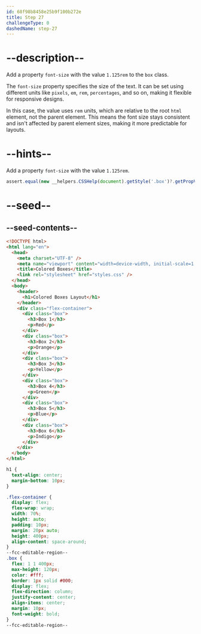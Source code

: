 ```yaml
---
id: 68f98b8458e25b9f100b272e
title: Step 27
challengeType: 0
dashedName: step-27
---
```


# --description--

Add a property `font-size` with the value `1.125rem` to the `box` class.

The `font-size` property specifies the size of the text. It can be set using different units like `pixels`, `em`, `rem`, `percentages`, and so on, making it flexible for responsive designs.

In this case, the value uses `rem` units, which are relative to the root `html` element, not the parent element. This means the font size stays consistent and isn't affected by parent element sizes, making it more predictable for layouts.

# --hints--

Add a property `font-size` with the value `1.125rem`.

```js
assert.equal(new __helpers.CSSHelp(document).getStyle('.box')?.getPropVal('font-size'), '1.125rem');
```

# --seed--

## --seed-contents--

```html
<!DOCTYPE html>
<html lang="en">
  <head>
    <meta charset="UTF-8" />
    <meta name="viewport" content="width=device-width, initial-scale=1.0" />
    <title>Colored Boxes</title>
    <link rel="stylesheet" href="styles.css" />
  </head>
  <body>
    <header>
      <h1>Colored Boxes Layout</h1>
    </header>
    <div class="flex-container">
      <div class="box">
        <h3>Box 1</h3>
        <p>Red</p>
      </div>
      <div class="box">
        <h3>Box 2</h3>
        <p>Orange</p>
      </div>
      <div class="box">
        <h3>Box 3</h3>
        <p>Yellow</p>
      </div>
      <div class="box">
        <h3>Box 4</h3>
        <p>Green</p>
      </div>
      <div class="box">
        <h3>Box 5</h3>
        <p>Blue</p>
      </div>
      <div class="box">
        <h3>Box 6</h3>
        <p>Indigo</p>
      </div>
    </div>
  </body>
</html>
```

```css
h1 {
  text-align: center;
  margin-bottom: 10px;
}

.flex-container {
  display: flex;
  flex-wrap: wrap;
  width: 70%;
  height: auto;
  padding: 10px;
  margin: 20px auto;
  height: 400px;
  align-content: space-around;
}
--fcc-editable-region--
.box {
  flex: 1 1 400px;
  max-height: 120px;
  color: #fff;
  border: 1px solid #000;
  display: flex;
  flex-direction: column;
  justify-content: center;
  align-items: center;
  margin: 10px;
  font-weight: bold;
}
--fcc-editable-region--
```

